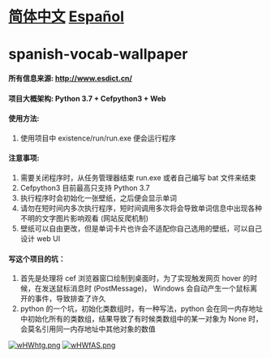 



# [简体中文](https://github.com/Anteayer/spanish-vocab-wallpaper)                                [Español](https://github.com/Anteayer/spanish-vocab-wallpaper/tree/master/docs)



# spanish-vocab-wallpaper



#### 所有信息来源:  http://www.esdict.cn/



#### 项目大概架构: Python 3.7 + Cefpython3 + Web



#### 使用方法:

1. 使用项目中 existence/run/run.exe 便会运行程序



#### 注意事项:

1. 需要关闭程序时，从任务管理器结束 run.exe 或者自己编写 bat 文件来结束
2. Cefpython3 目前最高只支持 Python 3.7
3. 执行程序时会初始化一张壁纸，之后便会显示单词
4. 请勿在短时间内多次执行程序，短时间调用多次将会导致单词信息中出现各种不明的文字图片影响观看 (网站反爬机制)
5. 壁纸可以自由更改，但是单词卡片也许会不适配你自己选用的壁纸，可以自己设计 web UI



#### 写这个项目的坑：

1. 首先是处理将 cef 浏览器窗口绘制到桌面时，为了实现触发网页 hover 的时候，在发送鼠标消息时 (PostMessage)， Windows 会自动产生一个鼠标离开的事件，导致排查了许久
2. python 的一个坑，初始化类数组时，有一种写法，python 会在同一内存地址中初始化所有的类数组，结果导致了有时候类数组中的某一对象为 None 时，会莫名引用同一内存地址中其他对象的数值





[![wHWhtg.png](https://s1.ax1x.com/2020/09/21/wHWhtg.png)](https://imgchr.com/i/wHWhtg)
[![wHWfAS.png](https://s1.ax1x.com/2020/09/21/wHWfAS.png)](https://imgchr.com/i/wHWfAS)
